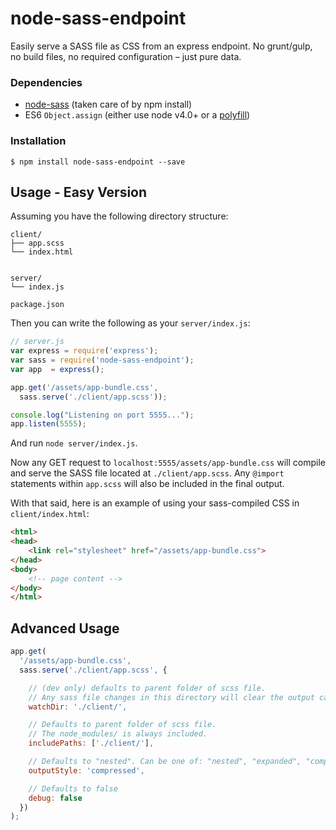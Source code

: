 # node-sass-endpoint

Easily serve a SASS file as CSS from an express endpoint. No grunt/gulp, no build files, no required configuration – just pure data.

### Dependencies

- [node-sass](https://www.npmjs.com/package/node-sass) (taken care of by npm install)
- ES6 `Object.assign` (either use node v4.0+ or a [polyfill](https://www.npmjs.com/package/es6-object-assign))

### Installation

    $ npm install node-sass-endpoint --save

## Usage - Easy Version

Assuming you have the following directory structure:

```
client/
├── app.scss
└── index.html


server/
└── index.js

package.json
```

Then you can write the following as your `server/index.js`:

```javascript
// server.js
var express = require('express');
var sass = require('node-sass-endpoint');
var app  = express();

app.get('/assets/app-bundle.css',
  sass.serve('./client/app.scss'));

console.log("Listening on port 5555...");
app.listen(5555);
```

And run `node server/index.js`.

Now any GET request to `localhost:5555/assets/app-bundle.css` will compile and serve the SASS file located at `./client/app.scss`. Any `@import` statements within `app.scss` will also be included in the final output.

With that said, here is an example of using your sass-compiled CSS in `client/index.html`:

```html
<html>
<head>
    <link rel="stylesheet" href="/assets/app-bundle.css">
</head>
<body>
    <!-- page content -->
</body>
</html>
```

## Advanced Usage

```javascript
app.get(
  '/assets/app-bundle.css',
  sass.serve('./client/app.scss', {

    // (dev only) defaults to parent folder of scss file.
    // Any sass file changes in this directory will clear the output cache.
    watchDir: './client/',

    // Defaults to parent folder of scss file.
    // The node_modules/ is always included.
    includePaths: ['./client/'],

    // Defaults to "nested". Can be one of: "nested", "expanded", "compact", or "compressed".
    outputStyle: 'compressed',

    // Defaults to false
    debug: false
  })
);
```
